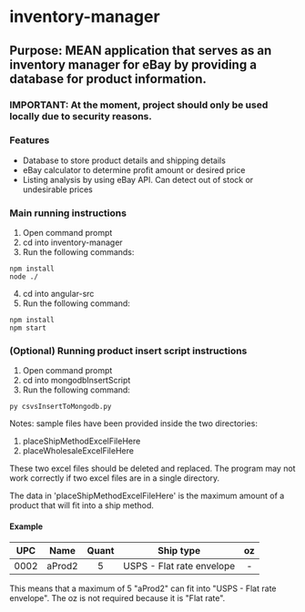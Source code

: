 # inventory-manager

## Purpose: MEAN application that serves as an inventory manager for eBay by providing a database for product information.
### IMPORTANT: At the moment, project should only be used locally due to security reasons.

### Features
- Database to store product details and shipping details
- eBay calculator to determine profit amount or desired price
- Listing analysis by using eBay API. Can detect out of stock or undesirable prices

### Main running instructions
1. Open command prompt
2. cd into inventory-manager
3. Run the following commands:
```
npm install
node ./
```
4. cd into angular-src
5. Run the following command:
```
npm install
npm start
```

### (Optional) Running product insert script instructions
1. Open command prompt
2. cd into mongodbInsertScript
3. Run the following command:
```
py csvsInsertToMongodb.py
```

Notes: sample files have been provided inside the two directories:

1. placeShipMethodExcelFileHere
2. placeWholesaleExcelFileHere

These two excel files should be deleted and replaced. The program may not work correctly if two excel files are in a single directory.

The data in 'placeShipMethodExcelFileHere' is the maximum amount of a product that will fit into a ship method.

#### Example 

|  UPC |  Name  | Quant |         Ship type         | oz |
|:----:|:------:|:-----:|:-------------------------:|:--:|
| 0002 | aProd2 |   5   | USPS - Flat rate envelope |  - |

This means that a maximum of 5 "aProd2" can fit into "USPS - Flat rate envelope". The oz is not required because it is "Flat rate".
